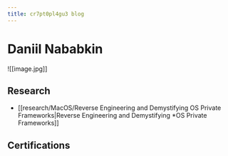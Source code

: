 ```yaml
---
title: cr7pt0pl4gu3 blog
---
```

# Daniil Nababkin
![[image.jpg]]
## Research
- [[research/MacOS/Reverse Engineering and Demystifying OS Private Frameworks|Reverse Engineering and Demystifying *OS Private Frameworks]]
## Certifications
